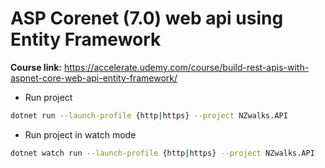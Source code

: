 # ASP Corenet (7.0) web api using Entity Framework

**Course link:** https://accelerate.udemy.com/course/build-rest-apis-with-aspnet-core-web-api-entity-framework/


- Run project

```sh
dotnet run --launch-profile {http|https} --project NZwalks.API
```


- Run project in watch mode

```sh
dotnet watch run --launch-profile {http|https} --project NZwalks.API
```
